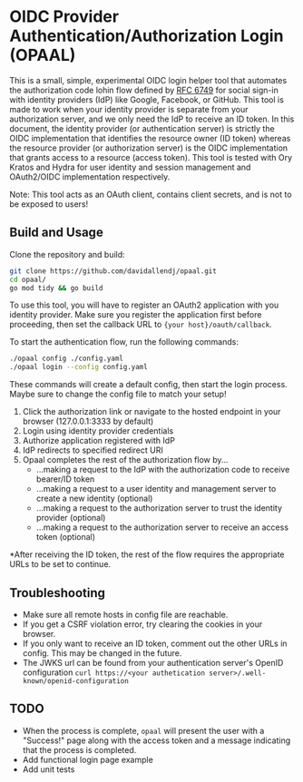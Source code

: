 # OIDC Provider Authentication/Authorization Login (OPAAL)

This is a small, simple, experimental OIDC login helper tool that automates the authorization code lohin flow defined by [RFC 6749](https://datatracker.ietf.org/doc/html/rfc6749#section-4.1) for social sign-in with identity providers (IdP) like Google, Facebook, or GitHub. This tool is made to work when your identity provider is separate from your authorization server, and we only need the IdP to receive an ID token. In this document, the identity provider (or authentication server) is strictly the OIDC implementation that identifies the resource owner (ID token) whereas the resource provider (or authorization server) is the OIDC implementation that grants access to a resource (access token). This tool is tested with Ory Kratos and Hydra for user identity and session management and OAuth2/OIDC implementation respectively.

Note: This tool acts as an OAuth client, contains client secrets, and is not to be exposed to users!

## Build and Usage

Clone the repository and build:

```bash
git clone https://github.com/davidallendj/opaal.git
cd opaal/
go mod tidy && go build
```

To use this tool, you will have to register an OAuth2 application with you identity provider. Make sure you register the application first before proceeding, then set the callback URL to `{your host}/oauth/callback`.

To start the authentication flow, run the following commands:

```bash
./opaal config ./config.yaml
./opaal login --config config.yaml
```

These commands will create a default config, then start the login process. Maybe sure to change the config file to match your setup!

1. Click the authorization link or navigate to the hosted endpoint in your browser (127.0.0.1:3333 by default)
2. Login using identity provider credentials
3. Authorize application registered with IdP
4. IdP redirects to specified redirect URI
5. Opaal completes the rest of the authorization flow by...
	- ...making a request to the IdP with the authorization code to receive bearer/ID token
	- ...making a request to a user identity and management server to create a new identity (optional)
	- ...making a request to the authorization server to trust the identity provider (optional)
	- ...making a request to the authorization server to receive an access token (optional)

*After receiving the ID token, the rest of the flow requires the appropriate URLs to be set to continue.

## Troubleshooting

- Make sure all remote hosts in config file are reachable.
- If you get a CSRF violation error, try clearing the cookies in your browser.
- If you only want to receive an ID token, comment out the other URLs in config. This may be changed in the future.
- The JWKS url can be found from your authentication server's OpenID configuration
`curl https://<your authetication server>/.well-known/openid-configuration`

## TODO

- When the process is complete, `opaal` will present the user with a "Success!" page along with the access token and a message indicating that the process is completed.
- Add functional login page example
- Add unit tests